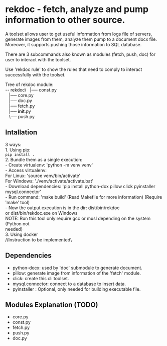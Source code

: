 # rekdoc - fetch, analyze and pump information to other source.
A toolset allows user to get useful information from logs file of servers,
generate images from them, analyze them pump to a document docx file. Moreover, it supports
pushing those information to SQL database.

There are 3 subcommands also known as modules (fetch, push, doc) for user to interact with the toolset.

Use 'rekdoc rule' to show the rules that need to comply to interact successfully with the toolset.

Tree of rekdoc module:\
-- rekdoc\ 
  \|── const.py\
   |── core.py\
   |── doc.py\
   |── fetch.py\
   |── __init__.py\
   \\── push.py

## Intallation
3 ways:\
    1. Using pip:\
        `pip install .`\
    2. Bundle them as a single execution:\
        - Create virtualenv: 'python -m venv venv'\
        - Access virtualenv:\
                For Linux: 'source venv/bin/activate'\
                For Windows: './venv/activate/activate.bat'\
        - Download dependencies: 'pip install python-dox pillow click pyinstaller mysql.connector'\
        - Run command: 'make build' (Read Makefile for more information) (Require 'make' tool)\
        - Now the output execution is in the dir: dist/bin/rekdoc\
                                                or dist/bin/rekdoc.exe on Windows\
        NOTE: Run this tool only require gcc or musl depending on the system (Python not\
        needed)\
    3. Using docker\
        //Instruction to be implemented\

## Dependencies
- python-docx: used by 'doc' submodule to generate document.
- pillow: generate image from information of the 'fetch' module.
- click: create this cli toolset.
- mysql.connector: connect to a database to insert data.
- pyinstaller : Optional, only needed for building executable file.

## Modules Explanation (TODO)
- core.py
- const.py
- fetch.py
- push.py
- doc.py

